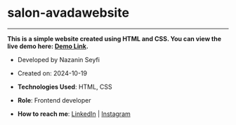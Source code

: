 # salon-avadawebsite
---
**This is a simple website created using HTML and CSS. You can view the live demo here:
[Demo Link](https://nazanin-dev.github.io/salon-avadawebsite/).**

- Developed by Nazanin Seyfi

- Created on: 2024-10-19

- **Technologies Used**: HTML, CSS

- **Role**: Frontend developer

- **How to reach me**: [LinkedIn](https://www.linkedin.com/in/nazanin-seyfi-4a1742331/) | [Instagram](https://www.instagram.com/naznin_dev/)


